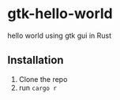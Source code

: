 # gtk-hello-world

hello world using gtk gui in Rust

## Installation

1. Clone the repo
2. run `cargo r`
